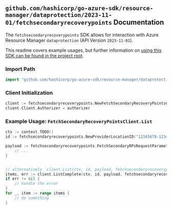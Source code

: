 
## `github.com/hashicorp/go-azure-sdk/resource-manager/dataprotection/2023-11-01/fetchsecondaryrecoverypoints` Documentation

The `fetchsecondaryrecoverypoints` SDK allows for interaction with Azure Resource Manager `dataprotection` (API Version `2023-11-01`).

This readme covers example usages, but further information on [using this SDK can be found in the project root](https://github.com/hashicorp/go-azure-sdk/tree/main/docs).

### Import Path

```go
import "github.com/hashicorp/go-azure-sdk/resource-manager/dataprotection/2023-11-01/fetchsecondaryrecoverypoints"
```


### Client Initialization

```go
client := fetchsecondaryrecoverypoints.NewFetchSecondaryRecoveryPointsClientWithBaseURI("https://management.azure.com")
client.Client.Authorizer = authorizer
```


### Example Usage: `FetchSecondaryRecoveryPointsClient.List`

```go
ctx := context.TODO()
id := fetchsecondaryrecoverypoints.NewProviderLocationID("12345678-1234-9876-4563-123456789012", "example-resource-group", "location")

payload := fetchsecondaryrecoverypoints.FetchSecondaryRPsRequestParameters{
	// ...
}


// alternatively `client.List(ctx, id, payload, fetchsecondaryrecoverypoints.DefaultListOperationOptions())` can be used to do batched pagination
items, err := client.ListComplete(ctx, id, payload, fetchsecondaryrecoverypoints.DefaultListOperationOptions())
if err != nil {
	// handle the error
}
for _, item := range items {
	// do something
}
```
